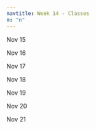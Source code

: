 ```yaml
---
navtitle: Week 14 - Classes
n: "n" 
---
```


Nov 15

Nov 16

Nov 17

Nov 18

Nov 19

Nov 20

Nov 21

